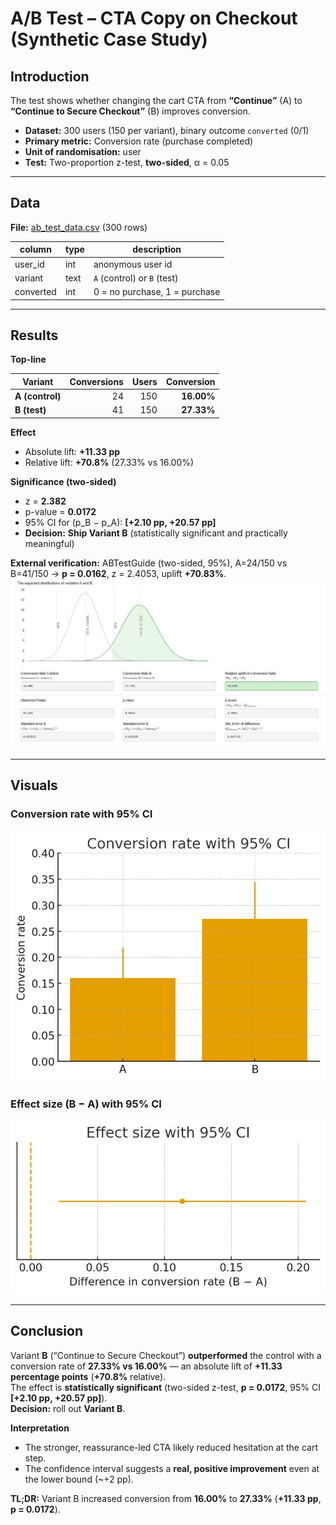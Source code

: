 # A/B Test – CTA Copy on Checkout (Synthetic Case Study)

## Introduction
The test shows whether changing the cart CTA from **“Continue”** (A) to **“Continue to Secure Checkout”** (B) improves conversion.

- **Dataset:** 300 users (150 per variant), binary outcome `converted` (0/1)  
- **Primary metric:** Conversion rate (purchase completed)  
- **Unit of randomisation:** user  
- **Test:** Two-proportion z-test, **two-sided**, α = 0.05

---

## Data

**File:** [ab_test_data.csv](ab_test_data.csv) (300 rows)

| column     | type | description                         |
|------------|------|-------------------------------------|
| user_id    | int  | anonymous user id                   |
| variant    | text | `A` (control) or `B` (test)         |
| converted  | int  | 0 = no purchase, 1 = purchase       |

---

## Results

**Top-line**

| Variant | Conversions | Users | Conversion |
|---|---:|---:|---:|
| **A (control)** | 24 | 150 | **16.00%** |
| **B (test)**    | 41 | 150 | **27.33%** |

**Effect**
- Absolute lift: **+11.33 pp**
- Relative lift: **+70.8%** (27.33% vs 16.00%)

**Significance (two-sided)**
- z = **2.382**  
- p-value = **0.0172**  
- 95% CI for (p_B − p_A): **[+2.10 pp, +20.57 pp]**  
- **Decision:** **Ship Variant B** (statistically significant and practically meaningful)

**External verification:** ABTestGuide (two-sided, 95%), A=24/150 vs B=41/150 → **p = 0.0162**, z = 2.4053, uplift **+70.83%**.  
![A/B test guide](/ab_images/ab_testguide.JPG)

---

## Visuals

### Conversion rate with 95% CI
![Conversion rate with 95% CI](/ab_images/conversion_rate.jpg)

### Effect size (B − A) with 95% CI
![Effect size CI](/ab_images/effect_size.jpg)

---

## Conclusion

Variant **B** (“Continue to Secure Checkout”) **outperformed** the control with a conversion rate of **27.33% vs 16.00%** — an absolute lift of **+11.33 percentage points** (**+70.8%** relative).  
The effect is **statistically significant** (two-sided z-test, **p = 0.0172**, 95% CI **[+2.10 pp, +20.57 pp]**).  
**Decision:** roll out **Variant B**.

**Interpretation**
- The stronger, reassurance-led CTA likely reduced hesitation at the cart step.
- The confidence interval suggests a **real, positive improvement** even at the lower bound (~+2 pp).

**TL;DR:** Variant B increased conversion from **16.00%** to **27.33%** (**+11.33 pp**, **p = 0.0172**).

